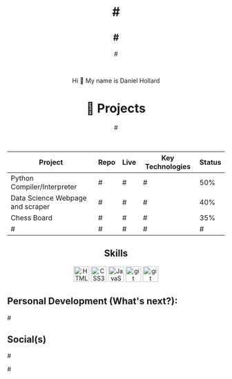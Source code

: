 <h1 align='center'>#</h1>

<h2 align='center'>#</h2>

<p align='center'>#</p>
<br>
<p align='center'>Hi 👋 My name is Daniel Hollard</p>

<h1 align="center">💼 Projects</h1>
<p align="center">
#
</p>
<br>

<div align="center">

 
|   Project  | Repo | Live | Key Technologies | Status |
|------------|------|------|------------------|-|
|  Python Compiler/Interpreter | # | # | # | 50% |
|  Data Science Webpage and scraper | # | #| # | 40% |
| Chess Board | #   |#| # | 35% |
| # | #     |# | # | # |

</div>

<div style="text-align: center;">
  <h2>Skills</h2>
  <p>
    <a href="https://developer.mozilla.org/en-US/docs/Glossary/HTML5" target="_blank" rel="noreferrer"><img src="https://raw.githubusercontent.com/danielcranney/readme-generator/main/public/icons/skills/html5-colored.svg" width="36" height="36" alt="HTML5" /></a>
    <a href="https://www.w3.org/TR/CSS/#css" target="_blank" rel="noreferrer"><img src="https://raw.githubusercontent.com/danielcranney/readme-generator/main/public/icons/skills/css3-colored.svg" width="36" height="36" alt="CSS3" /></a>
    <a href="https://developer.mozilla.org/en-US/docs/Web/JavaScript" target="_blank" rel="noreferrer"><img src="https://raw.githubusercontent.com/danielcranney/readme-generator/main/public/icons/skills/javascript-colored.svg" width="36" height="36" alt="JavaScript" /></a>
   <a href="https://git-scm.com/" target="_blank" rel="noreferrer"><img src="https://raw.githubusercontent.com/danielcranney/readme-generator/main/public/icons/skills/git-colored.svg" width="36" height="36" alt="git" /></a>
   <a href="https://www.postgresql.org/" target="_blank" rel="noreferrer"><img src="https://raw.githubusercontent.com/danielcranney/readme-generator/main/public/icons/skills/postgresql-colored.svg" width="36" height="36" alt="git" /></a>
  </p>
</div> <!-- end of skills-icons div -->

<h2>Personal Development (What's next?):</h2>
 <p>
  #
 </p>

<h2>Social(s)</h2>
 <p>
  #
 </p>
 <p>#</p>
